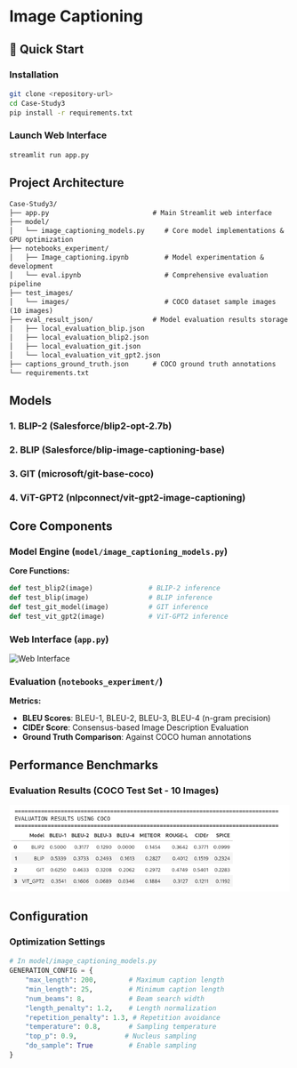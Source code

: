 # Image Captioning 

## 🚀 Quick Start


### Installation
```bash
git clone <repository-url>
cd Case-Study3
pip install -r requirements.txt
```

### Launch Web Interface
```bash
streamlit run app.py
```

## Project Architecture

```
Case-Study3/
├── app.py                          # Main Streamlit web interface
├── model/
│   └── image_captioning_models.py     # Core model implementations & GPU optimization
├── notebooks_experiment/
│   ├── Image_captioning.ipynb         # Model experimentation & development
│   └── eval.ipynb                     # Comprehensive evaluation pipeline
├── test_images/
│   └── images/                        # COCO dataset sample images (10 images)
├── eval_result_json/               # Model evaluation results storage
│   ├── local_evaluation_blip.json
│   ├── local_evaluation_blip2.json
│   ├── local_evaluation_git.json
│   └── local_evaluation_vit_gpt2.json
├── captions_ground_truth.json      # COCO ground truth annotations
└── requirements.txt               
```

## Models

### 1. **BLIP-2** (Salesforce/blip2-opt-2.7b)

### 2. **BLIP** (Salesforce/blip-image-captioning-base)

### 3. **GIT** (microsoft/git-base-coco)

### 4. **ViT-GPT2** (nlpconnect/vit-gpt2-image-captioning)

## Core Components

### Model Engine (`model/image_captioning_models.py`)

**Core Functions:**
```python
def test_blip2(image)              # BLIP-2 inference
def test_blip(image)               # BLIP inference  
def test_git_model(image)          # GIT inference
def test_vit_gpt2(image)           # ViT-GPT2 inference
```

### Web Interface (`app.py`)
![Web Interface](./screenshots/app-interface.png)

### Evaluation (`notebooks_experiment/`)

**Metrics:**
- **BLEU Scores**: BLEU-1, BLEU-2, BLEU-3, BLEU-4 (n-gram precision)
- **CIDEr Score**: Consensus-based Image Description Evaluation
- **Ground Truth Comparison**: Against COCO human annotations


## Performance Benchmarks

### Evaluation Results (COCO Test Set - 10 Images)

![Results](./screenshots/results.png)


## Configuration

### Optimization Settings
```python
# In model/image_captioning_models.py
GENERATION_CONFIG = {
    "max_length": 200,        # Maximum caption length
    "min_length": 25,         # Minimum caption length  
    "num_beams": 8,           # Beam search width
    "length_penalty": 1.2,    # Length normalization
    "repetition_penalty": 1.3, # Repetition avoidance
    "temperature": 0.8,       # Sampling temperature
    "top_p": 0.9,            # Nucleus sampling
    "do_sample": True         # Enable sampling
}
```

